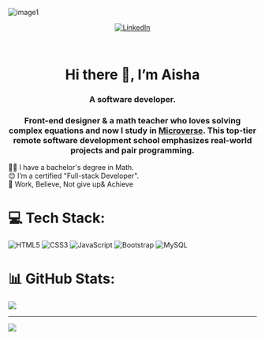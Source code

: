 <p> <img  src="https://images.prismic.io//intuzwebsite/d394de11-2b7f-4a72-a3e0-c876f7356a40_Main.png?w=1200&q=80&auto=format,compress&fm=png8" alt="image1" /> </p>

<div align="center">

<!-- ## 🌐 Socials -->

[![LinkedIn](https://img.shields.io/badge/linkedin-%230077B5.svg?style=for-the-badge&logo=linkedin&logoColor=white)](https://www.linkedin.com/in/aisha-alselwi-53a361270/)

</div>

</br>
<div align="center">
 

  <h1>Hi there 👋, I’m Aisha</h1>
  <h3>A software developer.<h3>
   
<p>Front-end designer & a math teacher who loves solving complex equations and now I study in <a href="https://www.microverse.org/">Microverse</a>. This top-tier remote software development school emphasizes real-world projects and pair programming. </p>
    
</div>

👩‍🎓 I have a bachelor's degree in Math.<br>
😊 I’m a certified "Full-stack Developer".<br>
💯 Work, Believe, Not give up& Achieve<br>


# 💻 Tech Stack:
![HTML5](https://img.shields.io/badge/html5-%23E34F26.svg?style=for-the-badge&logo=html5&logoColor=white) ![CSS3](https://img.shields.io/badge/css3-%231572B6.svg?style=for-the-badge&logo=css3&logoColor=white)   ![JavaScript](https://img.shields.io/badge/javascript-%23323330.svg?style=for-the-badge&logo=javascript&logoColor=%23F7DF1E) ![Bootstrap](https://img.shields.io/badge/bootstrap-%23563D7C.svg?style=for-the-badge&logo=bootstrap&logoColor=white) ![MySQL](https://img.shields.io/badge/mysql-%2300f.svg?style=for-the-badge&logo=mysql&logoColor=white)

# 📊 GitHub Stats:
![](https://github-readme-streak-stats.herokuapp.com/?user=AlselwiAisha&theme=shades-of-purple&hide_border=false)<hr>
![](https://github-readme-stats.vercel.app/api/top-langs/?username=AlselwiAisha&theme=shades-of-purple&hide_border=false&include_all_commits=true&count_private=true&layout=compact)
